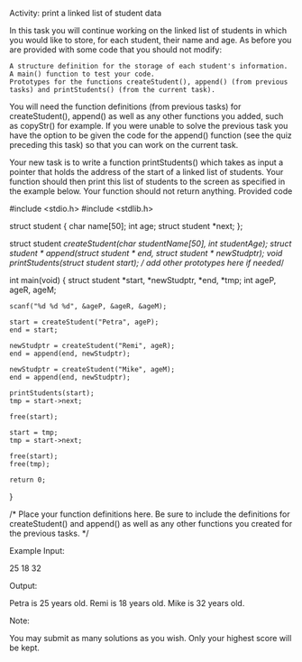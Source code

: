 Activity: print a linked list of student data

In this task you will continue working on the linked list of students in which you would like to store, for each student, their name and age. As before you are provided with some code that you should not modify:

    A structure definition for the storage of each student's information.
    A main() function to test your code. 
    Prototypes for the functions createStudent(), append() (from previous tasks) and printStudents() (from the current task).

You will need the function definitions (from previous tasks) for createStudent(), append() as well as any other functions you added, such as copyStr() for example. If you were unable to solve the previous task you have the option to be given the code for the append() function (see the quiz preceding this task) so that you can work on the current task.

Your new task is to write a function printStudents() which takes as input a pointer that holds the address of the start of a linked list of students. Your function should then print this list of students to the screen as specified in the example below. Your function should not return anything.
Provided code

 

#include <stdio.h>
#include <stdlib.h>

struct student {
      char name[50];
      int age;
      struct student *next;
};

struct student *createStudent(char studentName[50], int studentAge);
struct student * append(struct student * end, struct student * newStudptr); 
void printStudents(struct student *start);
/* add other prototypes here if needed*/

int main(void) {
    struct student *start, *newStudptr, *end, *tmp;
    int ageP, ageR, ageM;

    scanf("%d %d %d", &ageP, &ageR, &ageM);

    start = createStudent("Petra", ageP);
    end = start;

    newStudptr = createStudent("Remi", ageR);
    end = append(end, newStudptr);

    newStudptr = createStudent("Mike", ageM);
    end = append(end, newStudptr);

    printStudents(start);
    tmp = start->next;

    free(start);

    start = tmp;
    tmp = start->next;

    free(start);
    free(tmp);

    return 0;
}

/* Place your function definitions here. Be sure to include the definitions for 
   createStudent() and append() as well as any other functions you created for 
   the previous tasks. */

Example
Input: 

25 18 32

Output: 

Petra is 25 years old.
Remi is 18 years old.
Mike is 32 years old.

Note:

You may submit as many solutions as you wish. Only your highest score will be kept.